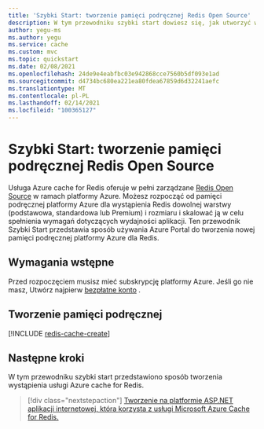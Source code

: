 ```yaml
---
title: 'Szybki Start: tworzenie pamięci podręcznej Redis Open Source'
description: W tym przewodniku szybki start dowiesz się, jak utworzyć wystąpienie usługi Azure cache for Redis w warstwie Podstawowa, standardowa lub Premium
author: yegu-ms
ms.author: yegu
ms.service: cache
ms.custom: mvc
ms.topic: quickstart
ms.date: 02/08/2021
ms.openlocfilehash: 24de9e4eabfbc03e942868cce7560b5df093e1ad
ms.sourcegitcommit: d4734bc680ea221ea80fdea67859d6d32241aefc
ms.translationtype: MT
ms.contentlocale: pl-PL
ms.lasthandoff: 02/14/2021
ms.locfileid: "100365127"
---
```

# <a name="quickstart-create-an-open-source-redis-cache"></a>Szybki Start: tworzenie pamięci podręcznej Redis Open Source

Usługa Azure cache for Redis oferuje w pełni zarządzane [Redis Open Source](https://redis.io/) w ramach platformy Azure. Możesz rozpocząć od pamięci podręcznej platformy Azure dla wystąpienia Redis dowolnej warstwy (podstawowa, standardowa lub Premium) i rozmiaru i skalować ją w celu spełnienia wymagań dotyczących wydajności aplikacji. Ten przewodnik Szybki Start przedstawia sposób używania Azure Portal do tworzenia nowej pamięci podręcznej platformy Azure dla Redis.

## <a name="prerequisites"></a>Wymagania wstępne

Przed rozpoczęciem musisz mieć subskrypcję platformy Azure. Jeśli go nie masz, Utwórz najpierw [bezpłatne konto](https://azure.microsoft.com/free/) .

## <a name="create-a-cache"></a>Tworzenie pamięci podręcznej
[!INCLUDE [redis-cache-create](../../includes/redis-cache-create.md)]

## <a name="next-steps"></a>Następne kroki

W tym przewodniku szybki start przedstawiono sposób tworzenia wystąpienia usługi Azure cache for Redis.

> [!div class="nextstepaction"]
> [Tworzenie na platformie ASP.NET aplikacji internetowej, która korzysta z usługi Microsoft Azure Cache for Redis.](./cache-web-app-howto.md)
